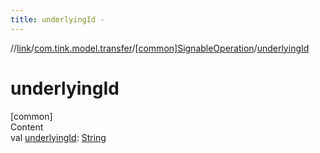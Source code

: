 ```yaml
---
title: underlyingId -
---
```

//[link](../../index.md)/[com.tink.model.transfer](../index.md)/[[common]SignableOperation](index.md)/[underlyingId](underlying-id.md)



# underlyingId  
[common]  
Content  
val [underlyingId](underlying-id.md): [String](https://kotlinlang.org/api/latest/jvm/stdlib/kotlin/-string/index.html)  



